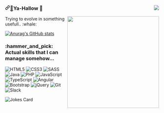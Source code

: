 <article class="markdown-body entry-content container-lg f5" itemprop="text">
<h3><a id="user-content-hi-there-cherry_blossom-" class="anchor" aria-hidden="true" href="#hi-there-cherry_blossom-"><svg class="octicon octicon-link" viewBox="0 0 16 16" version="1.1" width="16" height="16" aria-hidden="true"><path fill-rule="evenodd" d="M7.775 3.275a.75.75 0 001.06 1.06l1.25-1.25a2 2 0 112.83 2.83l-2.5 2.5a2 2 0 01-2.83 0 .75.75 0 00-1.06 1.06 3.5 3.5 0 004.95 0l2.5-2.5a3.5 3.5 0 00-4.95-4.95l-1.25 1.25zm-4.69 9.64a2 2 0 010-2.83l2.5-2.5a2 2 0 012.83 0 .75.75 0 001.06-1.06 3.5 3.5 0 00-4.95 0l-2.5 2.5a3.5 3.5 0 004.95 4.95l1.25-1.25a.75.75 0 00-1.06-1.06l-1.25 1.25a2 2 0 01-2.83 0z"></path></svg><g-emoji class="g-emoji" alias="cherry_blossom" fallback-src="https://github.githubassets.com/images/icons/emoji/unicode/1f338.png">🌸</g-emoji></a>Ya-Hallow <g-emoji class="g-emoji" alias="cherry_blossom" fallback-src="https://github.githubassets.com/images/icons/emoji/unicode/1f338.png">🌸</g-emoji> <a href="https://ajiiisai.github.io" rel="nofollow"><img align="right" src="https://visitor-badge.laobi.icu/badge?page_id=thannosk.thannosk" data-canonical-src="https://img.shields.io/badge/-website-f06292" style="max-width:100%;"></a></h3>

<p><a target="_blank" rel="noopener noreferrer" href="https://i.pinimg.com/originals/3c/f6/15/3cf615e5a41b2d53bfa8ff770cc45ebb.jpg"><img align="right" src="https://i.pinimg.com/originals/3c/f6/15/3cf615e5a41b2d53bfa8ff770cc45ebb.jpg" width="300" data-canonical-src="https://i.pinimg.com/originals/3c/f6/15/3cf615e5a41b2d53bfa8ff770cc45ebb.jpg" style="max-width:100%;"></a></p>
<p>Trying to evolve in something usefull.. :whale:</p>
 
[![Anurag's GitHub stats](https://github-readme-stats.vercel.app/api?username=thannosk&hide=stars&theme=dracula&bg_color=22272e)](https://github.com/anuraghazra/github-readme-stats)
 
<h3> :hammer_and_pick: Actual skills that I can manage somehow...</h3> 
 
<p><img alt="HTML5" src="https://img.shields.io/badge/html5-%23E34F26.svg?style=for-the-badge&logo=html5&logoColor=white"/>
<img alt="CSS3" src="https://img.shields.io/badge/css3-%231572B6.svg?style=for-the-badge&logo=css3&logoColor=white"/>
<img alt="SASS" src="https://img.shields.io/badge/SASS-hotpink.svg?style=for-the-badge&logo=SASS&logoColor=white"/>
<img alt="Java" src="https://img.shields.io/badge/java-%23ED8B00.svg?style=for-the-badge&logo=java&logoColor=white"/>
<img alt="PHP" src="https://img.shields.io/badge/php-%23777BB4.svg?style=for-the-badge&logo=php&logoColor=white"/>
<img alt="JavaScript" src="https://img.shields.io/badge/javascript-%23323330.svg?style=for-the-badge&logo=javascript&logoColor=white"/>
<img alt="TypeScript" src="https://img.shields.io/badge/typescript-%23007ACC.svg?style=for-the-badge&logo=typescript&logoColor=white"/>
<img alt="Angular" src="https://img.shields.io/badge/angular-%23DD0031.svg?style=for-the-badge&logo=angular&logoColor=white"/>
<img alt="Bootstrap" src="https://img.shields.io/badge/bootstrap-%23563D7C.svg?style=for-the-badge&logo=bootstrap&logoColor=white"/>
<img alt="jQuery" src="https://img.shields.io/badge/jquery-%230769AD.svg?style=for-the-badge&logo=jquery&logoColor=white"/>
<img alt="Git" src="https://img.shields.io/badge/git-%23F05033.svg?style=for-the-badge&logo=git&logoColor=white"/>
<img alt="Slack" src="https://img.shields.io/badge/Slack-4A154B?style=for-the-badge&logo=slack&logoColor=white" /></p>
 
 <img src="https://readme-jokes.vercel.app/api?bgColor=22272e&borderColor=%23FFF&qColor=%23dc6385&aColor=%23FFF" alt="Jokes Card" text-aling />
</article>
